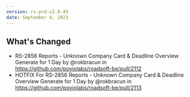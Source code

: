 ```yaml
---
version: rs-prd-v2.0.49
date: September 4, 2023
---
```


## What's Changed
* RS-2856 Reports - Unknown Company Card & Deadline Overview Generate for 1 Day by @rokbracun in https://github.com/poviolabs/roadsoft-be/pull/2112
* HOTFIX For RS-2856 Reports - Unknown Company Card & Deadline Overview Generate for 1 Day by @rokbracun in https://github.com/poviolabs/roadsoft-be/pull/2113